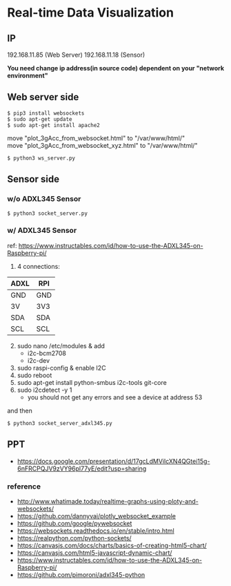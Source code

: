 # Real-time Data Visualization
## IP
192.168.11.85 (Web Server)
192.168.11.18 (Sensor)

**You need change ip address(in source code) dependent on your "network environment"**

## Web server side
```
$ pip3 install websockets
$ sudo apt-get update
$ sudo apt-get install apache2
```

move "plot_3gAcc_from_websocket.html" to "/var/www/html/" <br/>
move "plot_3gAcc_from_websocket_xyz.html" to "/var/www/html/"

```
$ python3 ws_server.py
```

## Sensor side
### w/o ADXL345 Sensor
```
$ python3 socket_server.py
```

### w/ ADXL345 Sensor

ref: https://www.instructables.com/id/how-to-use-the-ADXL345-on-Raspberry-pi/

1. 4 connections: 


| ADXL | RPI |
| ---- | --- |
| GND  | GND |
| 3V   | 3V3 |
| SDA  | SDA |
| SCL  | SCL |


2. sudo nano /etc/modules & add
    * i2c-bcm2708
    * i2c-dev
3. sudo raspi-config & enable I2C
3. sudo reboot
4. sudo apt-get install python-smbus i2c-tools git-core
5. sudo i2cdetect -y 1
    * you should not get any errors and see a device at address 53

and then

```
$ python3 socket_server_adxl345.py
```

## PPT
* https://docs.google.com/presentation/d/17gcLdMVilcXN4QGtei15g-6nFRCPQJV9zVY96pl77yE/edit?usp=sharing


### reference
* http://www.whatimade.today/realtime-graphs-using-ploty-and-websockets/
* https://github.com/dannyvai/plotly_websocket_example
* https://github.com/google/pywebsocket
* https://websockets.readthedocs.io/en/stable/intro.html
* https://realpython.com/python-sockets/
* https://canvasjs.com/docs/charts/basics-of-creating-html5-chart/
* https://canvasjs.com/html5-javascript-dynamic-chart/
* https://www.instructables.com/id/how-to-use-the-ADXL345-on-Raspberry-pi/
* https://github.com/pimoroni/adxl345-python


